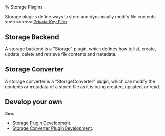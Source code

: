 % Storage Plugins

Storage plugins define ways to store and dynamically modify file contents such as store [Private Key Files](../administration/key-storage.html)

## Storage Backend

A storage backend is a "Storage" plugin, which defines how to list, create, update, delete and retrieve file contents and metadata.  

## Storage Converter

A storage converter is a "StorageConverter" plugin, which can modify the contents or metadata of a stored file as it is being created, updated, or read.

## Develop your own

See:

* [Storage Plugin Development](../developer/storage-plugin.html).
* [Storage Converter Plugin Development](../developer/storage-converter-plugin.html).
